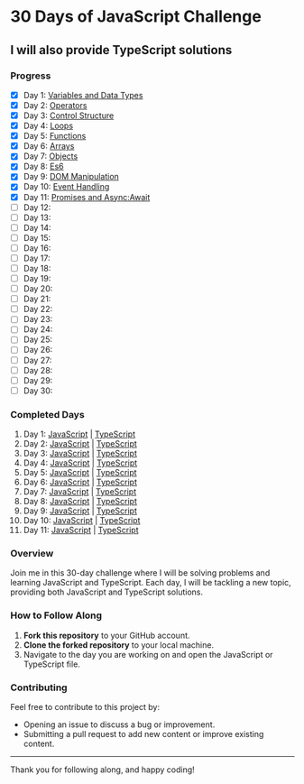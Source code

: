 # 30 Days of JavaScript Challenge
## I will also provide TypeScript solutions

### Progress
- [x] Day 1: [Variables and Data Types](https://github.com/Abdullah-dev0/30-days-javascript-And-typescript/blob/main/Day-1-Javascript/Day-1.js)
- [x] Day 2: [Operators](https://github.com/Abdullah-dev0/30-days-javascript-And-typescript/tree/main/Day-2)
- [x] Day 3: [Control Structure](https://github.com/Abdullah-dev0/30-days-javascript-And-typescript/tree/main/Day-3)
- [x] Day 4: [Loops](https://github.com/Abdullah-dev0/30-days-javascript-And-typescript/tree/main/Day-4)
- [x] Day 5: [Functions](https://github.com/Abdullah-dev0/30-days-javascript-And-typescript/tree/main/Day-5)
- [x] Day 6: [Arrays](https://github.com/Abdullah-dev0/30-days-javascript-And-typescript/tree/main/Day-6)
- [x] Day 7: [Objects](https://github.com/Abdullah-dev0/30-days-javascript-And-typescript/tree/main/Day-7)
- [x] Day 8: [Es6](https://github.com/Abdullah-dev0/30-days-javascript-And-typescript/tree/main/Day-8)
- [x] Day 9: [DOM Manipulation](https://github.com/Abdullah-dev0/30-days-javascript-And-typescript/tree/main/Day-9)
- [x] Day 10: [Event Handling](https://github.com/Abdullah-dev0/30-days-javascript-And-typescript/tree/main/Day-10)
- [x] Day 11: [Promises and Async:Await](https://github.com/Abdullah-dev0/30-days-javascript-And-typescript/tree/main/Day-11)
- [ ] Day 12:
- [ ] Day 13:
- [ ] Day 14:
- [ ] Day 15:
- [ ] Day 16:
- [ ] Day 17:
- [ ] Day 18:
- [ ] Day 19:
- [ ] Day 20:
- [ ] Day 21:
- [ ] Day 22:
- [ ] Day 23:
- [ ] Day 24:
- [ ] Day 25:
- [ ] Day 26:
- [ ] Day 27:
- [ ] Day 28:
- [ ] Day 29:
- [ ] Day 30:

### Completed Days
1. Day 1: [JavaScript](https://github.com/Abdullah-dev0/30-days-javascript-And-typescript/blob/main/Day-1-Javascript/Day-1.js) | [TypeScript](https://github.com/Abdullah-dev0/30-days-javascript-And-typescript/blob/main/Day-1-typescript/day-1.ts)
2. Day 2: [JavaScript](https://github.com/Abdullah-dev0/30-days-javascript-And-typescript/blob/main/Day-2/Javascript/day-2-javascript.js) | [TypeScript](https://github.com/Abdullah-dev0/30-days-javascript-And-typescript/blob/main/Day-2/Typescript/day-2-typescript.ts)
3. Day 3: [JavaScript](https://github.com/Abdullah-dev0/30-days-javascript-And-typescript/blob/main/Day-3/javascript/day-3-javascript.js) | [TypeScript](https://github.com/Abdullah-dev0/30-days-javascript-And-typescript/blob/main/Day-3/Typescript/day-3-typescript.ts)
4. Day 4: [JavaScript](https://github.com/Abdullah-dev0/30-days-javascript-And-typescript/blob/main/Day-4/Javascript/day-4-javascript.js) | [TypeScript](https://github.com/Abdullah-dev0/30-days-javascript-And-typescript/blob/main/Day-4/Typescript/day-4-typescript.ts)
5. Day 5: [JavaScript](https://github.com/Abdullah-dev0/30-days-javascript-And-typescript/blob/main/Day-5/Javascript/day-5-javascript.js) | [TypeScript](https://github.com/Abdullah-dev0/30-days-javascript-And-typescript/blob/main/Day-5/Typescript/day-5-typescript.ts)
6. Day 6: [JavaScript](https://github.com/Abdullah-dev0/30-days-javascript-And-typescript/blob/main/Day-6/Javascript/day-6-javascript.js) | [TypeScript](https://github.com/Abdullah-dev0/30-days-javascript-And-typescript/blob/main/Day-6/Typescript/day-5-typescript.ts)
7. Day 7: [JavaScript](https://github.com/Abdullah-dev0/30-days-javascript-And-typescript/blob/main/Day-7/Javascript/day-7-javascript.js) | [TypeScript](https://github.com/Abdullah-dev0/30-days-javascript-And-typescript/blob/main/Day-7/Typescript/day-7-typescript.ts)
8. Day 8: [JavaScript](https://github.com/Abdullah-dev0/30-days-javascript-And-typescript/blob/main/Day-8/Javascript/day-8-javascript.js) | [TypeScript](https://github.com/Abdullah-dev0/30-days-javascript-And-typescript/blob/main/Day-8/Typescript/day-8-typescript.ts)
9. Day 9: [JavaScript](https://github.com/Abdullah-dev0/30-days-javascript-And-typescript/blob/main/Day-9/Javascript/script.js) | [TypeScript](https://github.com/Abdullah-dev0/30-days-javascript-And-typescript/blob/main/Day-9/Typescript/script.ts)
10. Day 10: [JavaScript](https://github.com/Abdullah-dev0/30-days-javascript-And-typescript/blob/main/Day-10/Javascript/script.js) | [TypeScript](https://github.com/Abdullah-dev0/30-days-javascript-And-typescript/blob/main/Day-10/Typescript/script.ts)
11. Day 11: [JavaScript](https://github.com/Abdullah-dev0/30-days-javascript-And-typescript/blob/main/Day-11/Javascript/day-11-javascript.js) | [TypeScript](https://github.com/Abdullah-dev0/30-days-javascript-And-typescript/blob/main/Day-11/Typescript/day-11-typescript.ts)

### Overview
Join me in this 30-day challenge where I will be solving problems and learning JavaScript and TypeScript. Each day, I will be tackling a new topic, providing both JavaScript and TypeScript solutions.

### How to Follow Along
1. **Fork this repository** to your GitHub account.
2. **Clone the forked repository** to your local machine.
3. Navigate to the day you are working on and open the JavaScript or TypeScript file.

### Contributing
Feel free to contribute to this project by:
- Opening an issue to discuss a bug or improvement.
- Submitting a pull request to add new content or improve existing content.

---

Thank you for following along, and happy coding!
